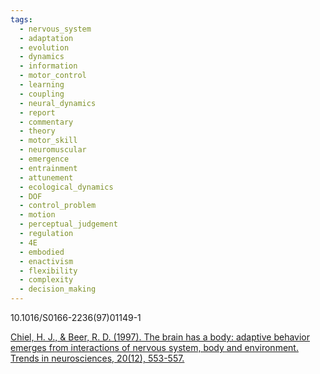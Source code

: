 ```yaml
---
tags:
  - nervous_system
  - adaptation
  - evolution
  - dynamics
  - information
  - motor_control
  - learning
  - coupling
  - neural_dynamics
  - report
  - commentary
  - theory
  - motor_skill
  - neuromuscular
  - emergence
  - entrainment
  - attunement
  - ecological_dynamics
  - DOF
  - control_problem
  - motion
  - perceptual_judgement
  - regulation
  - 4E
  - embodied
  - enactivism
  - flexibility
  - complexity
  - decision_making
---
```

10.1016/S0166-2236(97)01149-1

[Chiel, H. J., & Beer, R. D. (1997). The brain has a body: adaptive behavior emerges from interactions of nervous system, body and environment. Trends in neurosciences, 20(12), 553-557.](http://wexler.free.fr/library/files/chiel%20%281997%29%20the%20brain%20has%20a%20body.%20adaptive%20behavior%20emerges%20from%20interactions%20of%20nervous%20system,%20body%20and%20environment.pdf)